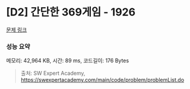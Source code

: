 # [D2] 간단한 369게임 - 1926 

[문제 링크](https://swexpertacademy.com/main/code/problem/problemDetail.do?contestProbId=AV5PTeo6AHUDFAUq) 

### 성능 요약

메모리: 42,964 KB, 시간: 89 ms, 코드길이: 176 Bytes



> 출처: SW Expert Academy, https://swexpertacademy.com/main/code/problem/problemList.do